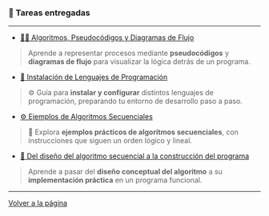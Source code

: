 ### 📌 Tareas entregadas

---

- [👨‍💻 Algoritmos, Pseudocódigos y Diagramas de Flujo](pseint.md)  
> Aprende a representar procesos mediante **pseudocódigos** y **diagramas de flujo** para visualizar la lógica detrás de un programa.

- [💾 Instalación de Lenguajes de Programación](https://drive.google.com/file/d/1w-tCCh9ajlAPNpUi0yuWYXKwM3JhhbpX/view?usp=drive_link)  
> ⚙️ Guía para **instalar y configurar** distintos lenguajes de programación, preparando tu entorno de desarrollo paso a paso.

- [⚙️ Ejemplos de Algoritmos Secuenciales](https://drive.google.com/file/d/1WsBtT4ZmZ25wRFXb1dbXv-BWMV7hBf7_/view?usp=drive_link)  
> 🚀 Explora **ejemplos prácticos de algoritmos secuenciales**, con instrucciones que siguen un orden lógico y lineal.

- [🧩 Del diseño del algoritmo secuencial a la construcción del programa](https://drive.google.com/file/d/1Jgul9ha_nW0nr3998cgSL88apyoPR0yH/view?usp=drive_link)  
> Aprende a pasar del **diseño conceptual del algoritmo** a su **implementación práctica** en un programa funcional.

---

[Volver a la página](https://github.com/eduardo2006soto-dot/Teoria-de-la-programacion/blob/main/tareas.md)


